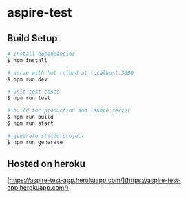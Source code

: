 # aspire-test

## Build Setup

```bash
# install dependencies
$ npm install

# serve with hot reload at localhost:3000
$ npm run dev

# unit test cases
$ npm run test

# build for production and launch server
$ npm run build
$ npm run start

# generate static project
$ npm run generate
```

## Hosted on heroku

[https://aspire-test-app.herokuapp.com/](https://aspire-test-app.herokuapp.com/)
